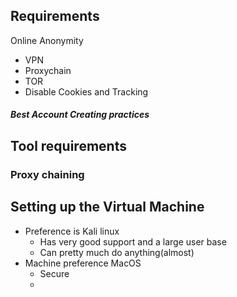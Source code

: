 
## Requirements 
Online Anonymity
- VPN 
- Proxychain
- TOR
- Disable Cookies and Tracking
##### Best Account Creating practices


Tool requirements
- 




### Proxy chaining

## Setting up the Virtual Machine
- Preference is Kali linux
	- Has very good support and a large user base
	- Can pretty much do anything(almost)
- Machine preference MacOS
	- Secure 
	- 